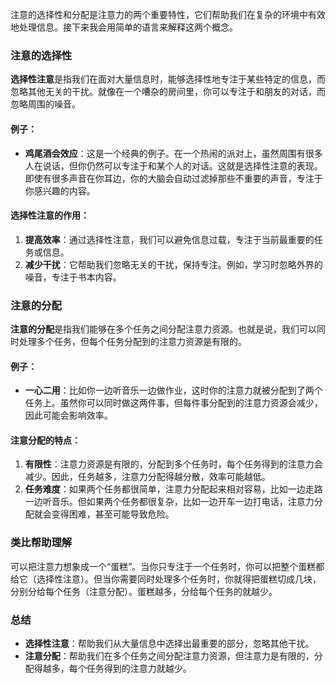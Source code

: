 注意的选择性和分配是注意力的两个重要特性，它们帮助我们在复杂的环境中有效地处理信息。接下来我会用简单的语言来解释这两个概念。

### 注意的选择性

**选择性注意**是指我们在面对大量信息时，能够选择性地专注于某些特定的信息，而忽略其他无关的干扰。就像在一个嘈杂的房间里，你可以专注于和朋友的对话，而忽略周围的噪音。

#### 例子：

- **鸡尾酒会效应**：这是一个经典的例子。在一个热闹的派对上，虽然周围有很多人在说话，但你仍然可以专注于和某个人的对话。这就是选择性注意的表现。即使有很多声音在你耳边，你的大脑会自动过滤掉那些不重要的声音，专注于你感兴趣的内容。

#### 选择性注意的作用：

1. **提高效率**：通过选择性注意，我们可以避免信息过载，专注于当前最重要的任务或信息。
2. **减少干扰**：它帮助我们忽略无关的干扰，保持专注。例如，学习时忽略外界的噪音，专注于书本内容。

### 注意的分配

**注意的分配**是指我们能够在多个任务之间分配注意力资源。也就是说，我们可以同时处理多个任务，但每个任务分配到的注意力资源是有限的。

#### 例子：

- **一心二用**：比如你一边听音乐一边做作业，这时你的注意力就被分配到了两个任务上。虽然你可以同时做这两件事，但每件事分配到的注意力资源会减少，因此可能会影响效率。

#### 注意分配的特点：

1. **有限性**：注意力资源是有限的，分配到多个任务时，每个任务得到的注意力会减少。因此，任务越多，注意力分配得越分散，效率可能越低。
2. **任务难度**：如果两个任务都很简单，注意力分配起来相对容易，比如一边走路一边听音乐。但如果两个任务都很复杂，比如一边开车一边打电话，注意力分配就会变得困难，甚至可能导致危险。

### 类比帮助理解

可以把注意力想象成一个“蛋糕”。当你只专注于一个任务时，你可以把整个蛋糕都给它（选择性注意）。但当你需要同时处理多个任务时，你就得把蛋糕切成几块，分别分给每个任务（注意分配）。蛋糕越多，分给每个任务的就越少。

### 总结

- **选择性注意**：帮助我们从大量信息中选择出最重要的部分，忽略其他干扰。
- **注意分配**：帮助我们在多个任务之间分配注意力资源，但注意力是有限的，分配得越多，每个任务得到的注意力就越少。
